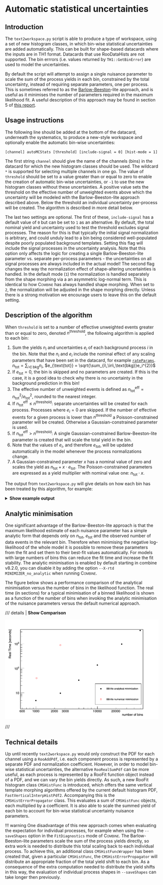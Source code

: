 # Automatic statistical uncertainties

## Introduction
The `text2workspace.py` script is able to produce a type of workspace, using a set of new histogram classes, in which bin-wise statistical uncertainties are added automatically. This can be built for shape-based datacards where the inputs are in TH1 format. Datacards that use RooDataHists are not supported. The bin errrors (i.e. values returned by `TH1::GetBinError`) are used to model the uncertainties.

By default the script will attempt to assign a single nuisance parameter to scale the sum of the process yields in each bin, constrained by the total uncertainty, instead of requiring separate parameters, one per process. This is sometimes referred to as the [Barlow-Beeston](http://inspirehep.net/record/35053)-lite approach, and is useful as it minimises the number of parameters required in the maximum likelihood fit. A useful description of this approach may be found in section 5 of [this report](https://arxiv.org/pdf/1103.0354.pdf).

## Usage instructions

The following line should be added at the bottom of the datacard, underneath the systematics, to produce a new-style workspace and optionally enable the automatic bin-wise uncertainties:

```nohighlight
[channel] autoMCStats [threshold] [include-signal = 0] [hist-mode = 1]
```

The first string `channel` should give the name of the channels (bins) in the datacard for which the new histogram classes should be used. The wildcard `*` is supported for selecting multiple channels in one go. The value of `threshold` should be set to a value greater than or equal to zero to enable the creation of automatic bin-wise uncertainties, or `-1` to use the new histogram classes without these uncertainties. A positive value sets the threshold on the effective number of unweighted events above which the uncertainty will be modeled with the Barlow-Beeston-lite approach described above. Below the threshold an individual uncertainty per-process will be created. The algorithm is described in more detail below.

The last two settings are optional. The first of these, `include-signal` has a default value of `0` but can be set to `1` as an alternative. By default, the total nominal yield and uncertainty used to test the threshold excludes signal processes. The reason for this is that typically the initial signal normalization is arbitrary, and could unduly lead to a bin being considered well-populated despite poorly populated background templates. Setting this flag will include the signal processes in the uncertainty analysis. Note that this option only affects the logic for creating a single Barlow-Beeston-lite parameter vs. separate per-process parameters - the uncertainties on all signal processes are always included in the actual model! The second flag changes the way the normalization effect of shape-altering uncertainties is handled. In the default mode (`1`) the normalization is handled separately from the shape morphing via a an asymmetric log-normal term. This is identical to how <span style="font-variant:small-caps;">Combine</span> has always handled shape morphing. When set to `2`, the normalization will be adjusted in the shape morphing directly. Unless there is a strong motivation we encourage users to leave this on the default setting.

## Description of the algorithm

When `threshold` is set to a number of effective unweighted events greater than or equal to zero, denoted $n^{\text{threshold}}$, the following algorithm is applied to each bin:

 1. Sum the yields $n_{i}$ and uncertainties $e_{i}$ of each background process $i$ in the bin. Note that the $n_i$ and $e_i$ include the nominal effect of any scaling parameters that have been set in the datacard, for example [`rateParams`](http://cms-analysis.github.io/HiggsAnalysis-CombinedLimit/part2/settinguptheanalysis/#rate-parameters).
$n_{\text{tot}} = \sum_{i\,\in\,\text{bkg}}n_i$, $e_{\text{tot}} = \sqrt{\sum_{i\,\in\,\text{bkg}}e_i^{2}}$
 2. If $e_{\text{tot}} = 0$, the bin is skipped and no parameters are created. If this is the case, it is a good idea to check why there is no uncertainty in the background prediction in this bin!
 3. The effective number of unweighted events is defined as $n_{\text{tot}}^{\text{eff}} = n_{\text{tot}}^{2} / e_{\text{tot}}^{2}$, rounded to the nearest integer.
 4. If $n_{\text{tot}}^{\text{eff}} \leq n^{\text{threshold}}$: separate uncertainties will be created for each process. Processes where $e_{i} = 0$ are skipped. If the number of effective events for a given process is lower than $n^{\text{threshold}}$ a Poisson-constrained parameter will be created. Otherwise a Gaussian-constrained parameter is used.
 5. If $n_{\text{tot}}^{\text{eff}} \gt n^{\text{threshold}}$: A single Gaussian-constrained Barlow-Beeston-lite parameter is created that will scale the total yield in the bin.
 6. Note that the values of $e_{i}$, and therefore $e_{tot}$, will be updated automatically in the model whenever the process normalizations change.
 7. A Gaussian-constrained parameter $x$ has a nominal value of zero and scales the yield as $n_{\text{tot}} + x \cdot e_{\text{tot}}$. The Poisson-constrained parameters are expressed as a yield multiplier with nominal value one: $n_{\text{tot}} \cdot x$.

The output from `text2workspace.py` will give details on how each bin has been treated by this algorithm, for example:

<details>
<summary><b>Show example output</b></summary>
<pre><code class="nohighlight">============================================================
Analysing bin errors for: prop_binhtt_et_6_7TeV
Poisson cut-off: 10
Processes excluded for sums: ZH qqH WH ggH
============================================================
Bin        Contents        Error           Notes
0          0.000000        0.000000        total sum
0          0.000000        0.000000        excluding marked processes
  => Error is zero, ignore
------------------------------------------------------------
1          0.120983        0.035333        total sum
1          0.120983        0.035333        excluding marked processes
1          12.000000       3.464102        Unweighted events, alpha=0.010082
  => Total parameter prop_binhtt_et_6_7TeV_bin1[0.00,-7.00,7.00] to be gaussian constrained
------------------------------------------------------------
2          0.472198        0.232096        total sum
2          0.472198        0.232096        excluding marked processes
2          4.000000        2.000000        Unweighted events, alpha=0.118049
  => Number of weighted events is below poisson threshold
    ZH                   0.000000        0.000000
      => Error is zero, ignore
  ----------------------------------------------------------
    W                    0.050606        0.029220
                         3.000000        1.732051        Unweighted events, alpha=0.016869
      => Product of prop_binhtt_et_6_7TeV_bin2_W[1.00,0.00,12.15] and const [3] to be poisson constrained
  ----------------------------------------------------------
    ZJ                   0.142444        0.140865
                         1.000000        1.000000        Unweighted events, alpha=0.142444
      => Product of prop_binhtt_et_6_7TeV_bin2_ZJ[1.00,0.00,30.85] and const [1] to be poisson constrained
  ----------------------------------------------------------
</pre></code>
</details>

## Analytic minimisation
One significant advantage of the Barlow-Beeston-lite approach is that the maximum likelihood estimate of each nuisance parameter has a simple analytic form that depends only on $n_{\text{tot}}$, $e_{\text{tot}}$ and the observed number of data events in the relevant bin. Therefore when minimising the negative log-likelihood of the whole model it is possible to remove these parameters from the fit and set them to their best-fit values automatically. For models with large numbers of bins this can reduce the fit time and increase the fit stability. The analytic minimisation is enabled by default starting in combine v8.2.0, you can disable it by adding the option `--X-rtd MINIMIZER_no_analytic` when running <span style="font-variant:small-caps;">Combine</span>.

The figure below shows a performance comparison of the analytical minimisation versus the number of bins in the likelihood function. The real time (in sections) for a typical minimisation of a binned likelihood is shown as a function of the number of bins when invoking the analytic minimisation of the nuisance parameters versus the default numerical approach.

 /// details | **Show Comparison**

 ![](images/BB.png)

///


## Technical details

Up until recently `text2workspace.py` would only construct the PDF for each channel using a `RooAddPdf`, i.e. each component process is represented by a separate PDF and normalization coefficient. However, in order to model bin-wise statistical uncertainties, the alternative `RooRealSumPdf` can be more useful, as each process is represented by a RooFit function object instead of a PDF, and we can vary the bin yields directly. As such, a new RooFit histogram class `CMSHistFunc` is introduced, which offers the same vertical template morphing algorithms offered by the current default histogram PDF, `FastVerticalInterpHistPdf2`. Accompanying this is the `CMSHistErrorPropagator` class. This evaluates a sum of `CMSHistFunc` objects, each multiplied by a coefficient. It is also able to scale the summed yield of each bin to account for bin-wise statistical uncertainty nuisance parameters.

!!! warning
    One disadvantage of this new approach comes when evaluating the expectation for individual processes, for example when using the `--saveShapes` option in the `FitDiagnostics` mode of <span style="font-variant:small-caps;">Combine</span>. The Barlow-Beeston-lite parameters scale the sum of the process yields directly, so extra work is needed to distribute this total scaling back to each individual process. To achieve this, an additional class `CMSHistFuncWrapper` has been created that, given a particular `CMSHistFunc`, the `CMSHistErrorPropagator` will distribute an appropriate fraction of the total yield shift to each bin. As a consequence of the extra computation needed to distribute the yield shifts in this way, the evaluation of individual process shapes in `--saveShapes` can take longer then previously.


   
